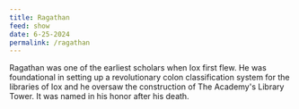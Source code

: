 ```yaml
---
title: Ragathan
feed: show
date: 6-25-2024
permalink: /ragathan
---
```


Ragathan was one of the earliest scholars when Iox first flew. He was foundational in setting up a revolutionary colon classification system for the libraries of Iox and he oversaw the construction of The Academy's Library Tower. It was named in his honor after his death. 